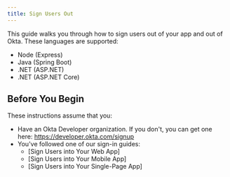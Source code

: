 ```yaml
---
title: Sign Users Out
---
```

This guide walks you through how to sign users out of your app and out of Okta. These languages are supported:

* Node (Express)
* Java (Spring Boot)
* .NET (ASP.NET)
* .NET (ASP.NET Core)

## Before You Begin

These instructions assume that you: 

* Have an Okta Developer organization. If you don't, you can get one here: <https://developer.okta.com/signup>
* You've followed one of our sign-in guides: 
    * [Sign Users into Your Web App]
    * [Sign Users into Your Mobile App]
    * [Sign Users into Your Single-Page App]
